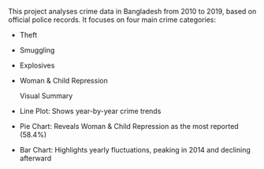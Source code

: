 This project analyses crime data in Bangladesh from 2010 to 2019, based on official police records. It focuses on four main crime categories:

- Theft  
- Smuggling  
- Explosives  
- Woman & Child Repression

   Visual Summary
- Line Plot: Shows year-by-year crime trends  
- Pie Chart: Reveals Woman & Child Repression as the most reported (58.4%)  
- Bar Chart: Highlights yearly fluctuations, peaking in 2014 and declining afterward
